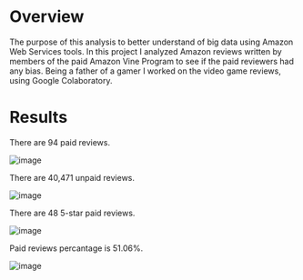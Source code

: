 # Overview
The purpose of this analysis to better understand of big data using Amazon Web Services tools. In this project I analyzed Amazon reviews written by members of the paid Amazon Vine Program to see if the paid reviewers had any bias. Being a father of a gamer I worked on the video game reviews, using Google Colaboratory.

# Results

There are 94 paid reviews.

![image](https://user-images.githubusercontent.com/96134924/171773143-7843bdc7-9414-4e2e-9415-d24a5e011cb2.png)


There are 40,471 unpaid reviews.

![image](https://user-images.githubusercontent.com/96134924/171773274-ec60cd18-4424-44b2-bf48-72a71f633aa0.png)

There are 48 5-star paid reviews.

![image](https://user-images.githubusercontent.com/96134924/171773430-3d727a00-7b95-4709-8dd7-febff145e13a.png)

Paid reviews percantage is 51.06%.

![image](https://user-images.githubusercontent.com/96134924/171773518-e9679fb4-26d0-49fa-a607-ff625ba18bc7.png)


